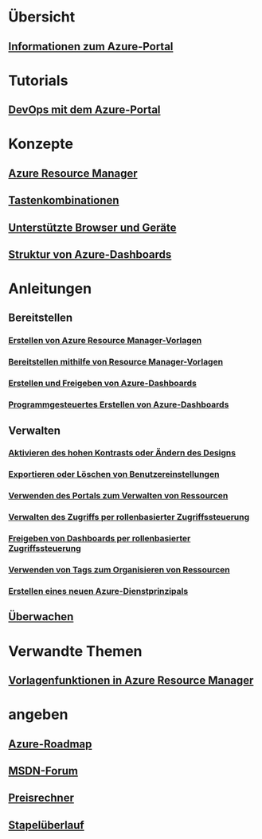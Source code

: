 # Übersicht
## [Informationen zum Azure-Portal](../azure-portal-overview.md)
# Tutorials
## [DevOps mit dem Azure-Portal](tutorial-azureportal-devops.md)
# Konzepte
## [Azure Resource Manager](../azure-resource-manager/resource-group-overview.md)
## [Tastenkombinationen](azure-portal-keyboard-shortcuts.md)
## [Unterstützte Browser und Geräte](../azure-preview-portal-supported-browsers-devices.md)
## [Struktur von Azure-Dashboards](azure-portal-dashboards-structure.md)
# Anleitungen
## Bereitstellen
### [Erstellen von Azure Resource Manager-Vorlagen](../azure-resource-manager/resource-group-authoring-templates.md)
### [Bereitstellen mithilfe von Resource Manager-Vorlagen](../azure-resource-manager/resource-group-template-deploy.md)
### [Erstellen und Freigeben von Azure-Dashboards](azure-portal-dashboards.md)
### [Programmgesteuertes Erstellen von Azure-Dashboards](azure-portal-dashboards-create-programmatically.md)
## Verwalten
### [Aktivieren des hohen Kontrasts oder Ändern des Designs](azure-portal-change-theme-high-contrast.md)
### [Exportieren oder Löschen von Benutzereinstellungen](azure-portal-export-delete-settings.md)
### [Verwenden des Portals zum Verwalten von Ressourcen](../azure-resource-manager/resource-group-portal.md)
### [Verwalten des Zugriffs per rollenbasierter Zugriffssteuerung](../role-based-access-control/role-assignments-portal.md)
### [Freigeben von Dashboards per rollenbasierter Zugriffssteuerung](azure-portal-dashboard-share-access.md)
### [Verwenden von Tags zum Organisieren von Ressourcen](../azure-resource-manager/resource-group-using-tags.md)
### [Erstellen eines neuen Azure-Dienstprinzipals](../azure-resource-manager/resource-group-create-service-principal-portal.md)
## [Überwachen](../monitoring-and-diagnostics/monitoring-overview.md)

# Verwandte Themen
## [Vorlagenfunktionen in Azure Resource Manager](../azure-resource-manager/resource-group-template-functions.md)

# angeben
## [Azure-Roadmap](https://azure.microsoft.com/roadmap/?category=monitoring-management)
## [MSDN-Forum](https://social.msdn.microsoft.com/Forums/en-US/home?forum=windowsazuremanagement) 
## [Preisrechner](https://azure.microsoft.com/pricing/calculator/)
## [Stapelüberlauf](http://stackoverflow.com/questions/tagged/azure-management-portal)





